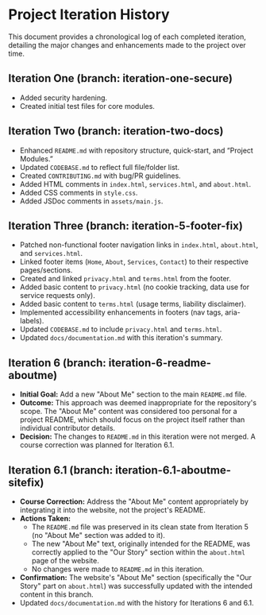 # Project Iteration History

This document provides a chronological log of each completed iteration, detailing the major changes and enhancements made to the project over time.

## Iteration One (branch: iteration-one-secure)

-   Added security hardening.
-   Created initial test files for core modules.

## Iteration Two (branch: iteration-two-docs)

-   Enhanced `README.md` with repository structure, quick-start, and “Project Modules.”
-   Updated `CODEBASE.md` to reflect full file/folder list.
-   Created `CONTRIBUTING.md` with bug/PR guidelines.
-   Added HTML comments in `index.html`, `services.html`, and `about.html`.
-   Added CSS comments in `style.css`.
-   Added JSDoc comments in `assets/main.js`.

## Iteration Three (branch: iteration-5-footer-fix)

-   Patched non-functional footer navigation links in `index.html`, `about.html`, and `services.html`.
-   Linked footer items (`Home`, `About`, `Services`, `Contact`) to their respective pages/sections.
-   Created and linked `privacy.html` and `terms.html` from the footer.
-   Added basic content to `privacy.html` (no cookie tracking, data use for service requests only).
-   Added basic content to `terms.html` (usage terms, liability disclaimer).
-   Implemented accessibility enhancements in footers (nav tags, aria-labels).
-   Updated `CODEBASE.md` to include `privacy.html` and `terms.html`.
-   Updated `docs/documentation.md` with this iteration's summary.

## Iteration 6 (branch: iteration-6-readme-aboutme)

-   **Initial Goal:** Add a new "About Me" section to the main `README.md` file.
-   **Outcome:** This approach was deemed inappropriate for the repository's scope. The "About Me" content was considered too personal for a project README, which should focus on the project itself rather than individual contributor details.
-   **Decision:** The changes to `README.md` in this iteration were not merged. A course correction was planned for Iteration 6.1.

## Iteration 6.1 (branch: iteration-6.1-aboutme-sitefix)

-   **Course Correction:** Address the "About Me" content appropriately by integrating it into the website, not the project's README.
-   **Actions Taken:**
    -   The `README.md` file was preserved in its clean state from Iteration 5 (no "About Me" section was added to it).
    -   The new "About Me" text, originally intended for the README, was correctly applied to the "Our Story" section within the `about.html` page of the website.
    -   No changes were made to `README.md` in this iteration.
-   **Confirmation:** The website's "About Me" section (specifically the "Our Story" part on `about.html`) was successfully updated with the intended content in this branch.
-   Updated `docs/documentation.md` with the history for Iterations 6 and 6.1.
